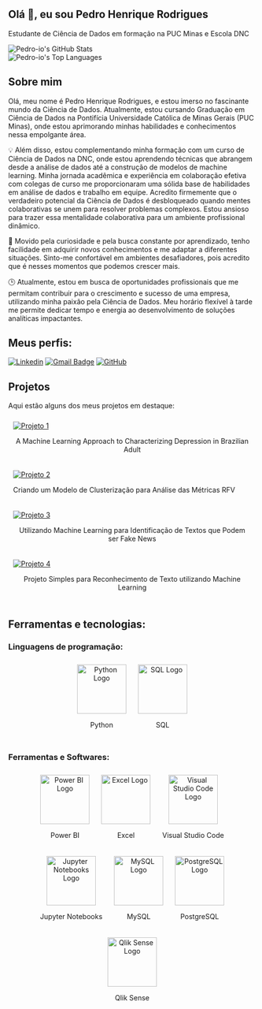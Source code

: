 ## Olá 👋, eu sou Pedro Henrique Rodrigues

Estudante de Ciência de Dados em formação na PUC Minas e Escola DNC

  <img src="https://github-readme-stats.vercel.app/api?username=Pedro-io&theme=dracula&show_icons=true&hide_border=false&count_private=true" alt="Pedro-io's GitHub Stats" />
  <br>
  <img src="https://github-readme-stats.vercel.app/api/top-langs/?username=Pedro-io&theme=dracula&show_icons=true&hide_border=false&layout=compact" alt="Pedro-io's Top Languages" />



## Sobre mim

Olá, meu nome é Pedro Henrique Rodrigues, e estou imerso no fascinante mundo da Ciência de Dados. Atualmente, estou cursando Graduação em Ciência de Dados na Pontifícia Universidade Católica de Minas Gerais (PUC Minas), onde estou aprimorando minhas habilidades e conhecimentos nessa empolgante área.

💡 Além disso, estou complementando minha formação com um curso de Ciência de Dados na DNC, onde estou aprendendo técnicas que abrangem desde a análise de dados até a construção de modelos de machine learning. Minha jornada acadêmica e experiência em colaboração efetiva com colegas de curso me proporcionaram uma sólida base de habilidades em análise de dados e trabalho em equipe. Acredito firmemente que o verdadeiro potencial da Ciência de Dados é desbloqueado quando mentes colaborativas se unem para resolver problemas complexos. Estou ansioso para trazer essa mentalidade colaborativa para um ambiente profissional dinâmico.

🌟 Movido pela curiosidade e pela busca constante por aprendizado, tenho facilidade em adquirir novos conhecimentos e me adaptar a diferentes situações. Sinto-me confortável em ambientes desafiadores, pois acredito que é nesses momentos que podemos crescer mais.

🕒 Atualmente, estou em busca de oportunidades profissionais que me permitam contribuir para o crescimento e sucesso de uma empresa, utilizando minha paixão pela Ciência de Dados. Meu horário flexível à tarde me permite dedicar tempo e energia ao desenvolvimento de soluções analíticas impactantes.


## Meus perfis:

[![Linkedin](https://img.shields.io/badge/-Pedro-io-blue?style=flat-square&logo=Linkedin&logoColor=white&link=https://www.linkedin.com/in/pedro-io/)](https://www.linkedin.com/in/pedro-io/)
[![Gmail Badge](https://img.shields.io/badge/p.rodrigues2532@gmail.com-006bed?style=flat-square&logo=Gmail&logoColor=white&link=mailto:SEU-EMAIL)](mailto:p.rodrigues2532@gmail.com)
[![GitHub](https://img.shields.io/github/followers/Pedro-io?label=follow&style=social)](https://github.com/Pedro-io)

## Projetos 

Aqui estão alguns dos meus projetos em destaque:


  <div style="display: inline-block; margin: 10px;">
    <a href="https://github.com/Pedro-io/A-Machine-Learning-Approach-to-Characterizing-Depression-in-Brazilian-Adult.git" target="_blank">
      <img src="https://img.shields.io/badge/-Projeto 1-blueviolet?style=flat-square&logo=github&logoColor=white" alt="Projeto 1">
    </a>
    <p align="center">A Machine Learning Approach to Characterizing Depression in Brazilian Adult</p>
  </div>

  <div style="display: inline-block; margin: 10px;">
    <a href="https://github.com/Pedro-io/MODELO-DE-CLUSTERIZA--O-PARA-ANALISE-DE-M-TRICAS.git" target="_blank">
      <img src="https://img.shields.io/badge/-Projeto 2-green?style=flat-square&logo=github&logoColor=white" alt="Projeto 2">
    </a>
    <p align="center">Criando um Modelo de Clusterização para Análise das Métricas RFV</p>
  </div>

  <div style="display: inline-block; margin: 10px;">
    <a href="https://github.com/Pedro-io/Usando-ML-e-Reconhecimento-de-texto-para-identificacao-e-fake-news.git" target="_blank">
      <img src="https://img.shields.io/badge/-Projeto 3-red?style=flat-square&logo=github&logoColor=white" alt="Projeto 3">
    </a>
    <p align="center">Utilizando Machine Learning para Identificação de Textos que Podem ser Fake News</p>
  </div>

  <div style="display: inline-block; margin: 10px;">
    <a href="https://github.com/Pedro-io/reconhecendo_texto_com_machine_learning.git" target="_blank">
      <img src="https://img.shields.io/badge/-Projeto 4-yellow?style=flat-square&logo=github&logoColor=white" alt="Projeto 4">
    </a>
    <p align="center">Projeto Simples para Reconhecimento de Texto utilizando Machine Learning</p>
  </div>

## Ferramentas e tecnologias:

### Linguagens de programação:

<div align="center">
  <div style="display: inline-block; margin: 10px;">
    <a href="https://www.python.org/" target="_blank">
      <img src="https://www.python.org/static/img/python-logo.png" alt="Python Logo" width="100">
    </a>
    <p align="center">Python</p>
  </div>

  <div style="display: inline-block; margin: 10px;">
    <a href="https://www.w3schools.com/sql/" target="_blank">
      <img src="https://upload.wikimedia.org/wikipedia/commons/thumb/2/29/SQL_Logo.svg/1200px-SQL_Logo.svg.png" alt="SQL Logo" width="100">
    </a>
    <p align="center">SQL</p>
  </div>
</div>


### Ferramentas e Softwares:

<div align="center">
  <div style="display: inline-block; margin: 10px;">
    <a href="https://powerbi.microsoft.com/pt-br/" target="_blank">
      <img src="https://upload.wikimedia.org/wikipedia/commons/thumb/1/1d/Power_BI_logo.svg/1200px-Power_BI_logo.svg.png" alt="Power BI Logo" width="100">
    </a>
    <p align="center">Power BI</p>
  </div>

  <div style="display: inline-block; margin: 10px;">
    <a href="https://www.microsoft.com/pt-br/microsoft-365/excel" target="_blank">
      <img src="https://upload.wikimedia.org/wikipedia/commons/thumb/3/30/Microsoft_Excel_2019_logo.svg/1200px-Microsoft_Excel_2019_logo.svg.png" alt="Excel Logo" width="100">
    </a>
    <p align="center">Excel</p>
  </div>

  <div style="display: inline-block; margin: 10px;">
    <a href="https://code.visualstudio.com/" target="_blank">
      <img src="https://upload.wikimedia.org/wikipedia/commons/thumb/9/9a/Visual_Studio_Code_1.35_icon.svg/1024px-Visual_Studio_Code_1.35_icon.svg.png" alt="Visual Studio Code Logo" width="100">
    </a>
    <p align="center">Visual Studio Code</p>
  </div>

  <div style="display: inline-block; margin: 10px;">
    <a href="https://jupyter.org/" target="_blank">
      <img src="https://upload.wikimedia.org/wikipedia/commons/thumb/3/38/Jupyter_logo.svg/1200px-Jupyter_logo.svg.png" alt="Jupyter Notebooks Logo" width="100">
    </a>
    <p align="center">Jupyter Notebooks</p>
  </div>

  <div style="display: inline-block; margin: 10px;">
    <a href="https://www.mysql.com/" target="_blank">
      <img src="https://upload.wikimedia.org/wikipedia/commons/thumb/7/70/MySQL_Logo.svg/1200px-MySQL_Logo.svg.png" alt="MySQL Logo" width="100">
    </a>
    <p align="center">MySQL</p>
  </div>

  <div style="display: inline-block; margin: 10px;">
    <a href="https://www.postgresql.org/" target="_blank">
      <img src="https://upload.wikimedia.org/wikipedia/commons/thumb/2/29/PostgreSQL_logo.svg/1200px-PostgreSQL_logo.svg.png" alt="PostgreSQL Logo" width="100">
    </a>
    <p align="center">PostgreSQL</p>
  </div>

  <div style="display: inline-block; margin: 10px;">
    <a href="https://www.qlik.com/" target="_blank">
      <img src="https://upload.wikimedia.org/wikipedia/commons/thumb/e/e0/Qlik_Sense_Logo.svg/1024px-Qlik_Sense_Logo.svg.png" alt="Qlik Sense Logo" width="100">
    </a>
    <p align="center">Qlik Sense</p>
  </div>
</div>

